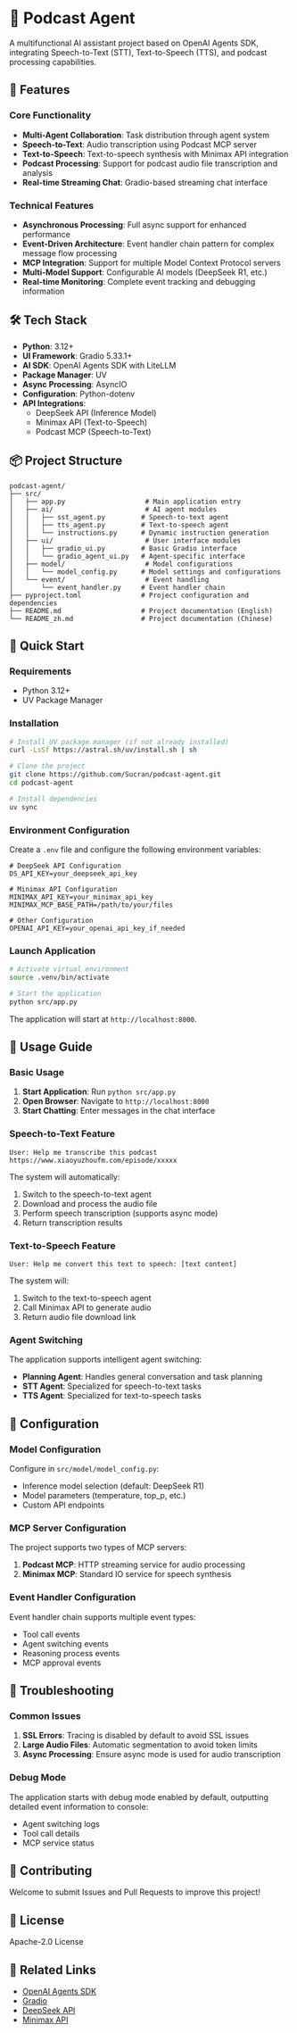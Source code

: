 # 🎤 Podcast Agent 

A multifunctional AI assistant project based on OpenAI Agents SDK, integrating Speech-to-Text (STT), Text-to-Speech (TTS), and podcast processing capabilities.

## 🌟 Features

### Core Functionality
- **Multi-Agent Collaboration**: Task distribution through agent system
- **Speech-to-Text**: Audio transcription using Podcast MCP server
- **Text-to-Speech**: Text-to-speech synthesis with Minimax API integration
- **Podcast Processing**: Support for podcast audio file transcription and analysis
- **Real-time Streaming Chat**: Gradio-based streaming chat interface

### Technical Features
- **Asynchronous Processing**: Full async support for enhanced performance
- **Event-Driven Architecture**: Event handler chain pattern for complex message flow processing
- **MCP Integration**: Support for multiple Model Context Protocol servers
- **Multi-Model Support**: Configurable AI models (DeepSeek R1, etc.)
- **Real-time Monitoring**: Complete event tracking and debugging information

## 🛠️ Tech Stack

- **Python**: 3.12+
- **UI Framework**: Gradio 5.33.1+
- **AI SDK**: OpenAI Agents SDK with LiteLLM
- **Package Manager**: UV
- **Async Processing**: AsyncIO
- **Configuration**: Python-dotenv
- **API Integrations**: 
  - DeepSeek API (Inference Model)
  - Minimax API (Text-to-Speech)
  - Podcast MCP (Speech-to-Text)

## 📦 Project Structure

```
podcast-agent/
├── src/
│   ├── app.py                    # Main application entry
│   ├── ai/                       # AI agent modules
│   │   ├── sst_agent.py         # Speech-to-text agent
│   │   ├── tts_agent.py         # Text-to-speech agent
│   │   └── instructions.py      # Dynamic instruction generation
│   ├── ui/                       # User interface modules
│   │   ├── gradio_ui.py         # Basic Gradio interface
│   │   └── gradio_agent_ui.py   # Agent-specific interface
│   ├── model/                    # Model configurations
│   │   └── model_config.py      # Model settings and configurations
│   └── event/                    # Event handling
│       └── event_handler.py     # Event handler chain
├── pyproject.toml               # Project configuration and dependencies
├── README.md                    # Project documentation (English)
└── README_zh.md                 # Project documentation (Chinese)
```

## 🚀 Quick Start

### Requirements

- Python 3.12+
- UV Package Manager

### Installation

```bash
# Install UV package manager (if not already installed)
curl -LsSf https://astral.sh/uv/install.sh | sh

# Clone the project
git clone https://github.com/Sucran/podcast-agent.git
cd podcast-agent

# Install dependencies
uv sync
```

### Environment Configuration

Create a `.env` file and configure the following environment variables:

```env
# DeepSeek API Configuration
DS_API_KEY=your_deepseek_api_key

# Minimax API Configuration
MINIMAX_API_KEY=your_minimax_api_key
MINIMAX_MCP_BASE_PATH=/path/to/your/files

# Other Configuration
OPENAI_API_KEY=your_openai_api_key_if_needed
```

### Launch Application

```bash
# Activate virtual environment
source .venv/bin/activate

# Start the application
python src/app.py
```

The application will start at `http://localhost:8000`.

## 🎯 Usage Guide

### Basic Usage

1. **Start Application**: Run `python src/app.py`
2. **Open Browser**: Navigate to `http://localhost:8000`
3. **Start Chatting**: Enter messages in the chat interface

### Speech-to-Text Feature

```
User: Help me transcribe this podcast https://www.xiaoyuzhoufm.com/episode/xxxxx
```

The system will automatically:
1. Switch to the speech-to-text agent
2. Download and process the audio file
3. Perform speech transcription (supports async mode)
4. Return transcription results

### Text-to-Speech Feature

```
User: Help me convert this text to speech: [text content]
```

The system will:
1. Switch to the text-to-speech agent
2. Call Minimax API to generate audio
3. Return audio file download link

### Agent Switching

The application supports intelligent agent switching:
- **Planning Agent**: Handles general conversation and task planning
- **STT Agent**: Specialized for speech-to-text tasks
- **TTS Agent**: Specialized for text-to-speech tasks

## 🔧 Configuration

### Model Configuration

Configure in `src/model/model_config.py`:
- Inference model selection (default: DeepSeek R1)
- Model parameters (temperature, top_p, etc.)
- Custom API endpoints

### MCP Server Configuration

The project supports two types of MCP servers:
1. **Podcast MCP**: HTTP streaming service for audio processing
2. **Minimax MCP**: Standard IO service for speech synthesis

### Event Handler Configuration

Event handler chain supports multiple event types:
- Tool call events
- Agent switching events
- Reasoning process events
- MCP approval events

## 🐛 Troubleshooting

### Common Issues

1. **SSL Errors**: Tracing is disabled by default to avoid SSL issues
2. **Large Audio Files**: Automatic segmentation to avoid token limits
3. **Async Processing**: Ensure async mode is used for audio transcription

### Debug Mode

The application starts with debug mode enabled by default, outputting detailed event information to console:
- Agent switching logs
- Tool call details
- MCP service status

## 🤝 Contributing

Welcome to submit Issues and Pull Requests to improve this project!

## 📄 License

Apache-2.0 License

## 🔗 Related Links

- [OpenAI Agents SDK](https://github.com/openai/openai-agents)
- [Gradio](https://gradio.app/)
- [DeepSeek API](https://platform.deepseek.com/)
- [Minimax API](https://www.minimax.chat/) 